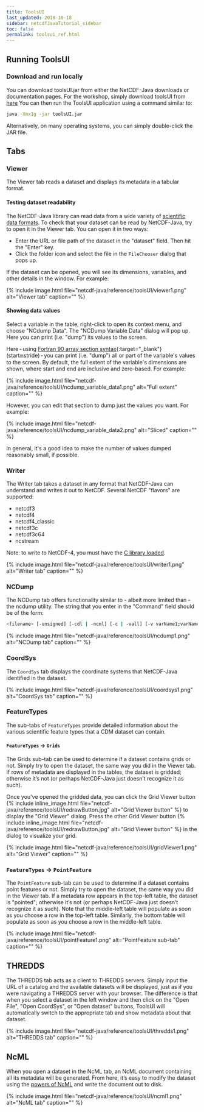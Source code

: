 ```yaml
---
title: ToolsUI
last_updated: 2018-10-18
sidebar: netcdfJavaTutorial_sidebar
toc: false
permalink: toolsui_ref.html
---
```


## Running ToolsUI

### Download and run locally

You can download toolsUI.jar from either the NetCDF-Java downloads or documentation pages. 
For the workshop, simply download toolsUI from [here](https://artifacts.unidata.ucar.edu/repository/unidata-all/edu/ucar/toolsUI/5.0.0-beta5/toolsUI-5.0.0-beta5.jar)
You can then run the ToolsUI application using a command similar to:

~~~bash
java -Xmx1g -jar toolsUI.jar
~~~

Alternatively, on many operating systems, you can simply double-click the JAR file.

## Tabs

### Viewer

The Viewer tab reads a dataset and displays its metadata in a tabular format.

#### Testing dataset readability

The NetCDF-Java library can read data from a wide variety of [scientific data formats](/ncj_file_types.html). To check that your dataset can be read by NetCDF-Java, try to open it in the Viewer tab. You can open it in two ways:

* Enter the URL or file path of the dataset in the \"dataset\" field.
  Then hit the \"Enter\" key.
* Click the folder icon and select the file in the `FileChooser` dialog that pops up.

If the dataset can be opened, you will see its dimensions, variables, and other details in the window.
For example:

{% include image.html file="netcdf-java/reference/toolsUI/viewer1.png" alt="Viewer tab" caption="" %}

#### Showing data values

Select a variable in the table, right-click to open its context menu, and choose \"NCdump Data\".
The \"NCDump Variable Data\" dialog will pop up.
Here you can print (i.e. \"dump\") its values to the screen.

Here - using [Fortran 90 array section syntax](http://www.adt.unipd.it/corsi/Bianco/www.pcc.qub.ac.uk/tec/courses/f90/stu-notes/F90_notesMIF_5.html#HEADING41){:target="_blank"} (start:end:stride) - you can print (i.e. \"dump\") all or part of the variable\'s values to the screen.
By default, the full extent of the variable\'s dimensions are shown, where start and end are inclusive and zero-based.
For example:

{% include image.html file="netcdf-java/reference/toolsUI/ncdump_variable_data1.png" alt="Full extent" caption="" %}

However, you can edit that section to dump just the values you want.
For example:

{% include image.html file="netcdf-java/reference/toolsUI/ncdump_variable_data2.png" alt="Sliced" caption="" %}

In general, it\'s a good idea to make the number of values dumped reasonably small, if possible.

### Writer

The Writer tab takes a dataset in any format that NetCDF-Java can understand and writes it out to NetCDF. Several NetCDF \"flavors\" are supported:

* netcdf3
* netcdf4
* netcdf4_classic
* netcdf3c
* netcdf3c64
* ncstream

Note: to write to NetCDF-4, you must have the [C library loaded](/netcdf4_c_library.html).

{% include image.html file="netcdf-java/reference/toolsUI/writer1.png" alt="Writer tab" caption="" %}

### NCDump

The NCDump tab offers functionality similar to - ​albeit more limited than - ​the ncdump utility.
The string that you enter in the \"Command\" field should be of the form:

~~~bash
<filename> [-unsigned] [-cdl | -ncml] [-c | -vall] [-v varName1;varName2;..] [-v varName(0:1,:,12)]
~~~

{% include image.html file="netcdf-java/reference/toolsUI/ncdump1.png" alt="NCDump tab" caption="" %}

### CoordSys

The `CoordSys` tab displays the coordinate systems that NetCDF-Java identified in the dataset.


{% include image.html file="netcdf-java/reference/toolsUI/coordsys1.png" alt="CoordSys tab" caption="" %}

### FeatureTypes

The sub-tabs of `FeatureTypes` provide detailed information about the various scientific feature types that a CDM dataset can contain.

#### `FeatureTypes`  &rarr; `Grids`

The Grids sub-tab can be used to determine if a dataset contains grids or not.
Simply try to open the dataset, the same way you did in the Viewer tab.
If rows of metadata are displayed in the tables, the dataset is gridded; otherwise it’s not (or perhaps NetCDF-Java just doesn’t recognize it as such).

Once you\'ve opened the gridded data, you can click the Grid Viewer button {% include inline_image.html file="netcdf-java/reference/toolsUI/redrawButton.jpg" alt="Grid Viewer button" %} to display the \"Grid Viewer\" dialog.
Press the other Grid Viewer button {% include inline_image.html file="netcdf-java/reference/toolsUI/redrawButton.jpg" alt="Grid Viewer button" %} in the dialog to visualize your grid.

{% include image.html file="netcdf-java/reference/toolsUI/gridViewer1.png" alt="Grid Viewer" caption="" %}

### `FeatureTypes` &rarr; `PointFeature`

The `PointFeature` sub-tab can be used to determine if a dataset contains point features or not.
Simply try to open the dataset, the same way you did in the Viewer tab.
If a metadata row appears in the top-left table, the dataset is \"pointed\"; otherwise it’s not (or perhaps NetCDF-Java just doesn’t recognize it as such).
Note that the middle-left table will populate as soon as you choose a row in the top-left table.
Similarly, the bottom table will populate as soon as you choose a row in the middle-left table.

{% include image.html file="netcdf-java/reference/toolsUI/pointFeature1.png" alt="PointFeature sub-tab" caption="" %}

## THREDDS

The THREDDS tab acts as a client to THREDDS servers.
Simply input the URL of a catalog and the available datasets will be displayed, just as if you were navigating a THREDDS server with your browser.
The difference is that when you select a dataset in the left window and then click on the \"Open File\", \"Open CoordSys\", or \"Open dataset\" buttons, ToolsUI will automatically switch to the appropriate tab and show metadata about that dataset.

{% include image.html file="netcdf-java/reference/toolsUI/thredds1.png" alt="THREDDS tab" caption="" %}

## NcML

When you open a dataset in the NcML tab, an NcML document containing all its metadata will be generated.
From here, it’s easy to modify the dataset using the [powers of NcML](/ncj_basic_ncml_tutorial.html) and write the document out to disk.

{% include image.html file="netcdf-java/reference/toolsUI/ncml1.png" alt="NcML tab" caption="" %}